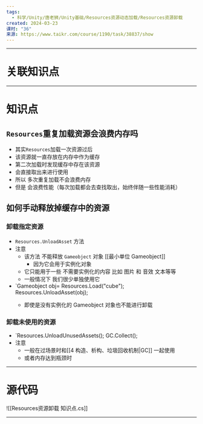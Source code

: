```yaml
---
tags:
  - 科学/Unity/唐老狮/Unity基础/Resources资源动态加载/Resources资源卸载
created: 2024-03-23
课时: "36"
来源: https://www.taikr.com/course/1190/task/38837/show
---
```


---
# 关联知识点


---
# 知识点

## `Resources`重复加载资源会浪费内存吗

- 其实`Resources`加载一次资源过后
- 该资源就一直存放在内存中作为缓存
- 第二次加载时发现缓存中存在该资源
- 会直接取出来进行使用
- 所以 多次重复加载不会浪费内存
- 但是 会浪费性能（每次加载都会去查找取出，始终伴随一些性能消耗）
## 如何手动释放掉缓存中的资源

### 卸载指定资源

- `Resources.UnloadAsset` 方法
- 注意
	- 该方法 不能释放 `Gameobject` 对象 [[最小单位 Gameobject]]
		- 因为它会用于实例化对象
	- 它只能用于一些 不需要实例化的内容 比如 图片 和 音效 文本等等
	- 一般情况下 我们很少单独使用它
-  `Gameobject obj= Resources.Load<Gameobject>("cube"); Resources.UnloadAsset(obj);
	- 即使是没有实例化的 Gameobject 对象也不能进行卸载
### 卸载未使用的资源

- `Resources.UnloadUnusedAssets(); GC.Collect();
- 注意
	- 一般在过场景时和[[4 构造、析构、垃圾回收机制|GC]] 一起使用
	- 或者内存达到瓶颈时

---
# 源代码

![[Resources资源卸载 知识点.cs]]

---



